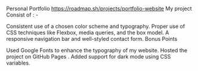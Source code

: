 Personal Portfolio
https://roadmap.sh/projects/portfolio-website
My project Consist of : -


Consistent use of a chosen color scheme and typography.
Proper use of CSS techniques like Flexbox, media queries, and the box model.
A responsive navigation bar and well-styled contact form.
Bonus Points


Used Google Fonts to enhance the typography of my website.
Hosted the project on GitHub Pages .
Added support for dark mode using CSS variables.
